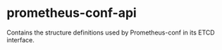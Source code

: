 # prometheus-conf-api

Contains the structure definitions used by Prometheus-conf in its ETCD interface.
